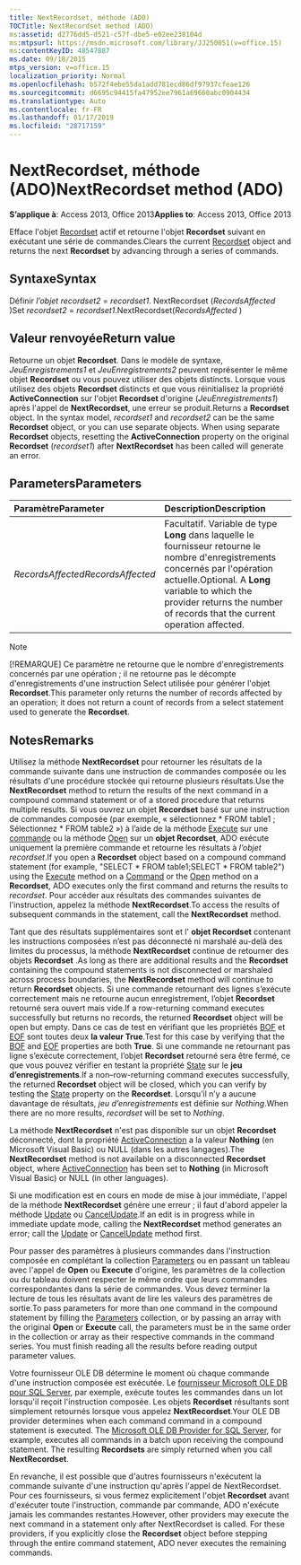 ```yaml
---
title: NextRecordset, méthode (ADO)
TOCTitle: NextRecordset method (ADO)
ms:assetid: d2776dd5-d521-c57f-dbe5-e02ee238104d
ms:mtpsurl: https://msdn.microsoft.com/library/JJ250051(v=office.15)
ms:contentKeyID: 48547887
ms.date: 09/18/2015
mtps_version: v=office.15
localization_priority: Normal
ms.openlocfilehash: b572f4ebe55da1add781ecd86df97937cfeae126
ms.sourcegitcommit: d6695c94415fa47952ee7961a69660abc0904434
ms.translationtype: Auto
ms.contentlocale: fr-FR
ms.lasthandoff: 01/17/2019
ms.locfileid: "28717159"
---
```

# <a name="nextrecordset-method-ado"></a><span data-ttu-id="a9e32-102">NextRecordset, méthode (ADO)</span><span class="sxs-lookup"><span data-stu-id="a9e32-102">NextRecordset method (ADO)</span></span>

<span data-ttu-id="a9e32-103">**S’applique à**: Access 2013, Office 2013</span><span class="sxs-lookup"><span data-stu-id="a9e32-103">**Applies to**: Access 2013, Office 2013</span></span>
 
<span data-ttu-id="a9e32-104">Efface l'objet [Recordset](recordset-object-ado.md) actif et retourne l'objet **Recordset** suivant en exécutant une série de commandes.</span><span class="sxs-lookup"><span data-stu-id="a9e32-104">Clears the current [Recordset](recordset-object-ado.md) object and returns the next **Recordset** by advancing through a series of commands.</span></span>

## <a name="syntax"></a><span data-ttu-id="a9e32-105">Syntaxe</span><span class="sxs-lookup"><span data-stu-id="a9e32-105">Syntax</span></span>

<span data-ttu-id="a9e32-106">Définir *l’objet recordset2* = *recordset1*. NextRecordset (*RecordsAffected* )</span><span class="sxs-lookup"><span data-stu-id="a9e32-106">Set *recordset2* = *recordset1*.NextRecordset(*RecordsAffected* )</span></span>

## <a name="return-value"></a><span data-ttu-id="a9e32-107">Valeur renvoyée</span><span class="sxs-lookup"><span data-stu-id="a9e32-107">Return value</span></span>

<span data-ttu-id="a9e32-p101">Retourne un objet **Recordset**. Dans le modèle de syntaxe, *JeuEnregistrements1* et *JeuEnregistrements2* peuvent représenter le même objet **Recordset** ou vous pouvez utiliser des objets distincts. Lorsque vous utilisez des objets **Recordset** distincts et que vous réinitialisez la propriété **ActiveConnection** sur l'objet **Recordset** d'origine (*JeuEnregistrements1*) après l'appel de **NextRecordset**, une erreur se produit.</span><span class="sxs-lookup"><span data-stu-id="a9e32-p101">Returns a **Recordset** object. In the syntax model, *recordset1* and *recordset2* can be the same **Recordset** object, or you can use separate objects. When using separate **Recordset** objects, resetting the **ActiveConnection** property on the original **Recordset** (*recordset1*) after **NextRecordset** has been called will generate an error.</span></span>

## <a name="parameters"></a><span data-ttu-id="a9e32-111">Parameters</span><span class="sxs-lookup"><span data-stu-id="a9e32-111">Parameters</span></span>

|<span data-ttu-id="a9e32-112">Paramètre</span><span class="sxs-lookup"><span data-stu-id="a9e32-112">Parameter</span></span>|<span data-ttu-id="a9e32-113">Description</span><span class="sxs-lookup"><span data-stu-id="a9e32-113">Description</span></span>|
|:--------|:----------|
|<span data-ttu-id="a9e32-114">*RecordsAffected*</span><span class="sxs-lookup"><span data-stu-id="a9e32-114">*RecordsAffected*</span></span> |<span data-ttu-id="a9e32-p102">Facultatif. Variable de type **Long** dans laquelle le fournisseur retourne le nombre d'enregistrements concernés par l'opération actuelle.</span><span class="sxs-lookup"><span data-stu-id="a9e32-p102">Optional. A **Long** variable to which the provider returns the number of records that the current operation affected.</span></span>|

> [!NOTE]
> <span data-ttu-id="a9e32-117">[!REMARQUE] Ce paramètre ne retourne que le nombre d'enregistrements concernés par une opération ; il ne retourne pas le décompte d'enregistrements d'une instruction Select utilisée pour générer l'objet **Recordset**.</span><span class="sxs-lookup"><span data-stu-id="a9e32-117">This parameter only returns the number of records affected by an operation; it does not return a count of records from a select statement used to generate the **Recordset**.</span></span>

## <a name="remarks"></a><span data-ttu-id="a9e32-118">Notes</span><span class="sxs-lookup"><span data-stu-id="a9e32-118">Remarks</span></span>

<span data-ttu-id="a9e32-119">Utilisez la méthode **NextRecordset** pour retourner les résultats de la commande suivante dans une instruction de commandes composée ou les résultats d'une procédure stockée qui retourne plusieurs résultats.</span><span class="sxs-lookup"><span data-stu-id="a9e32-119">Use the **NextRecordset** method to return the results of the next command in a compound command statement or of a stored procedure that returns multiple results.</span></span> <span data-ttu-id="a9e32-120">Si vous ouvrez un objet **Recordset** basé sur une instruction de commandes composée (par exemple, « sélectionnez \* FROM table1 ; Sélectionnez \* FROM table2 ») à l’aide de la méthode [Execute](https://docs.microsoft.com/office/vba/access/concepts/miscellaneous/execute-method-ado-command) sur une [commande](command-object-ado.md) ou la méthode [Open](open-method-ado-recordset.md) sur un **objet Recordset**, ADO exécute uniquement la première commande et retourne les résultats à *l’objet recordset*.</span><span class="sxs-lookup"><span data-stu-id="a9e32-120">If you open a **Recordset** object based on a compound command statement (for example, "SELECT \* FROM table1;SELECT \* FROM table2") using the [Execute](https://docs.microsoft.com/office/vba/access/concepts/miscellaneous/execute-method-ado-command) method on a [Command](command-object-ado.md) or the [Open](open-method-ado-recordset.md) method on a **Recordset**, ADO executes only the first command and returns the results to *recordset*.</span></span> <span data-ttu-id="a9e32-121">Pour accéder aux résultats des commandes suivantes de l'instruction, appelez la méthode **NextRecordset**.</span><span class="sxs-lookup"><span data-stu-id="a9e32-121">To access the results of subsequent commands in the statement, call the **NextRecordset** method.</span></span>

<span data-ttu-id="a9e32-122">Tant que des résultats supplémentaires sont et l' **objet Recordset** contenant les instructions composées n’est pas déconnecté ni marshalé au-delà des limites du processus, la méthode **NextRecordset** continue de retourner des objets **Recordset** .</span><span class="sxs-lookup"><span data-stu-id="a9e32-122">As long as there are additional results and the **Recordset** containing the compound statements is not disconnected or marshaled across process boundaries, the **NextRecordset** method will continue to return **Recordset** objects.</span></span> <span data-ttu-id="a9e32-123">Si une commande retournant des lignes s’exécute correctement mais ne retourne aucun enregistrement, l’objet **Recordset** retourné sera ouvert mais vide.</span><span class="sxs-lookup"><span data-stu-id="a9e32-123">If a row-returning command executes successfully but returns no records, the returned **Recordset** object will be open but empty.</span></span> <span data-ttu-id="a9e32-124">Dans ce cas de test en vérifiant que les propriétés [BOF](bof-eof-properties-ado.md) et [EOF](bof-eof-properties-ado.md) sont toutes deux **la valeur True**.</span><span class="sxs-lookup"><span data-stu-id="a9e32-124">Test for this case by verifying that the [BOF](bof-eof-properties-ado.md) and [EOF](bof-eof-properties-ado.md) properties are both **True**.</span></span> <span data-ttu-id="a9e32-125">Si une commande ne retournant pas ligne s’exécute correctement, l’objet **Recordset** retourné sera être fermé, ce que vous pouvez vérifier en testant la propriété [State](state-property-ado.md) sur le **jeu d’enregistrements**.</span><span class="sxs-lookup"><span data-stu-id="a9e32-125">If a non–row-returning command executes successfully, the returned **Recordset** object will be closed, which you can verify by testing the [State](state-property-ado.md) property on the **Recordset**.</span></span> <span data-ttu-id="a9e32-126">Lorsqu’il n’y a aucune davantage de résultats, *jeu d’enregistrements* est définie sur *Nothing*.</span><span class="sxs-lookup"><span data-stu-id="a9e32-126">When there are no more results, *recordset* will be set to *Nothing*.</span></span>

<span data-ttu-id="a9e32-127">La méthode **NextRecordset** n'est pas disponible sur un objet **Recordset** déconnecté, dont la propriété [ActiveConnection](activeconnection-property-ado.md) a la valeur **Nothing** (en Microsoft Visual Basic) ou NULL (dans les autres langages).</span><span class="sxs-lookup"><span data-stu-id="a9e32-127">The **NextRecordset** method is not available on a disconnected **Recordset** object, where [ActiveConnection](activeconnection-property-ado.md) has been set to **Nothing** (in Microsoft Visual Basic) or NULL (in other languages).</span></span>

<span data-ttu-id="a9e32-128">Si une modification est en cours en mode de mise à jour immédiate, l'appel de la méthode **NextRecordset** génère une erreur ; il faut d'abord appeler la méthode [Update](update-method-ado.md) ou [CancelUpdate](cancelupdate-method-ado.md).</span><span class="sxs-lookup"><span data-stu-id="a9e32-128">If an edit is in progress while in immediate update mode, calling the **NextRecordset** method generates an error; call the [Update](update-method-ado.md) or [CancelUpdate](cancelupdate-method-ado.md) method first.</span></span>

<span data-ttu-id="a9e32-p105">Pour passer des paramètres à plusieurs commandes dans l'instruction composée en complétant la collection [Parameters](parameters-collection-ado.md) ou en passant un tableau avec l'appel de **Open** ou **Execute** d'origine, les paramètres de la collection ou du tableau doivent respecter le même ordre que leurs commandes correspondantes dans la série de commandes. Vous devez terminer la lecture de tous les résultats avant de lire les valeurs des paramètres de sortie.</span><span class="sxs-lookup"><span data-stu-id="a9e32-p105">To pass parameters for more than one command in the compound statement by filling the [Parameters](parameters-collection-ado.md) collection, or by passing an array with the original **Open** or **Execute** call, the parameters must be in the same order in the collection or array as their respective commands in the command series. You must finish reading all the results before reading output parameter values.</span></span>

<span data-ttu-id="a9e32-p106">Votre fournisseur OLE DB détermine le moment où chaque commande d'une instruction composée est exécutée. Le [fournisseur Microsoft OLE DB pour SQL Server](microsoft-ole-db-provider-for-sql-server.md), par exemple, exécute toutes les commandes dans un lot lorsqu'il reçoit l'instruction composée. Les objets **Recordset** résultants sont simplement retournés lorsque vous appelez **NextRecordset**.</span><span class="sxs-lookup"><span data-stu-id="a9e32-p106">Your OLE DB provider determines when each command command in a compound statement is executed. The [Microsoft OLE DB Provider for SQL Server](microsoft-ole-db-provider-for-sql-server.md), for example, executes all commands in a batch upon receiving the compound statement. The resulting **Recordsets** are simply returned when you call **NextRecordset**.</span></span>

<span data-ttu-id="a9e32-p107">En revanche, il est possible que d'autres fournisseurs n'exécutent la commande suivante d'une instruction qu'après l'appel de NextRecordset. Pour ces fournisseurs, si vous fermez explicitement l'objet **Recordset** avant d'exécuter toute l'instruction, commande par commande, ADO n'exécute jamais les commandes restantes.</span><span class="sxs-lookup"><span data-stu-id="a9e32-p107">However, other providers may execute the next command in a statement only after NextRecordset is called. For these providers, if you explicitly close the **Recordset** object before stepping through the entire command statement, ADO never executes the remaining commands.</span></span>

